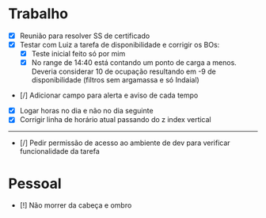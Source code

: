 
# Trabalho

- [x] Reunião para resolver SS de certificado
- [x] Testar com Luiz a tarefa de disponibilidade e corrigir os BOs:
	- [x] Teste inicial feito só por mim
	- [x] No range de 14:40 está contando um ponto de carga a menos. Deveria considerar 10 de ocupação resultando em -9 de disponibilidade (filtros sem argamassa e só Indaial)
- [/] Adicionar campo para alerta e aviso de cada tempo
- [x] Logar horas no dia e não no dia seguinte
- [x] Corrigir linha de horário atual passando do z index vertical
--- 
- [/] Pedir permissão de acesso ao ambiente de dev para verificar funcionalidade da tarefa
# Pessoal

- [!] Não morrer da cabeça e ombro
